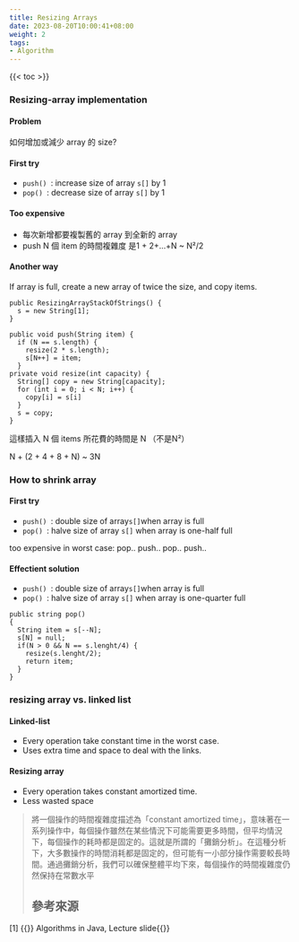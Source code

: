 ```yaml
---
title: Resizing Arrays
date: 2023-08-20T10:00:41+08:00
weight: 2
tags:
- Algorithm
---
```

{{< toc >}}

### Resizing-array implementation

#### Problem

如何增加或減少 array 的 size?

#### First try

- `push() `: increase size of array `s[]` by 1
- `pop() `: decrease size of array `s[]` by 1

#### Too expensive

- 每次新增都要複製舊的 array 到全新的 array
- push N 個 item 的時間複雜度 是1 + 2+...+N ~ N&sup2;/2

#### Another way

If array is full, create a new array of twice the size, and copy items.

```
public ResizingArrayStackOfStrings() {
  s = new String[1];
}

public void push(String item) {
  if (N == s.length) {
    resize(2 * s.length);
    s[N++] = item;
  }
private void resize(int capacity) {
  String[] copy = new String[capacity];
  for (int i = 0; i < N; i++) {
    copy[i] = s[i]
  }
  s = copy;
}
```

這樣插入 N 個 items 所花費的時間是 N （不是N&sup2;）

N + (2 + 4 + 8 + N) ~ 3N



### How to shrink array

#### First try

- `push() `: double size of array` s[] `when array is full
- `pop() `: halve size of array  `s[]` when array is one-half full

too expensive in worst case: pop.. push.. pop.. push..

#### Effectient solution

- `push() `: double size of array` s[] `when array is full
- `pop() `: halve size of array  `s[]` when array is one-quarter full

```
public string pop()
{
  String item = s[--N];
  s[N] = null;
  if(N > 0 && N == s.lenght/4) {
    resize(s.lenght/2);
    return item;
  }
}
```



### resizing array vs. linked list

#### Linked-list

- Every operation take constant time in the worst case.
- Uses extra time and space to deal with the links.

#### Resizing array

- Every operation takes constant amortized time.
- Less wasted space



> 將一個操作的時間複雜度描述為「constant amortized time」，意味著在一系列操作中，每個操作雖然在某些情況下可能需要更多時間，但平均情況下，每個操作的耗時都是固定的。這就是所謂的「攤銷分析」。在這種分析下，大多數操作的時間消耗都是固定的，但可能有一小部分操作需要較長時間。通過攤銷分析，我們可以確保整體平均下來，每個操作的時間複雜度仍然保持在常數水平
> 
> 
> ## 參考來源

<div id="refer-anchor-1"></div>

[1] {{<ref-out href="https://algs4.cs.princeton.edu/lectures/keynote/13StacksAndQueues.pdf">}} Algorithms in Java, Lecture slide{{</ref-out>}}

